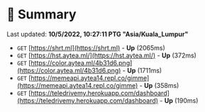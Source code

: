 # 📖 Summary
Last updated: **10/5/2022, 10:27:11 PTG "Asia/Kuala_Lumpur"**

- `GET` [https://shrt.ml](https://shrt.ml) - **Up** (2065ms)
- `GET` [https://hst.aytea.ml/](https://hst.aytea.ml/) - **Up** (372ms)
- `GET` [https://color.aytea.ml/4b31d6.png](https://color.aytea.ml/4b31d6.png) - **Up** (1711ms)
- `GET` [https://memeapi.aytea14.repl.co/gimme](https://memeapi.aytea14.repl.co/gimme) - **Up** (358ms)
- `GET` [https://teledrivemy.herokuapp.com/dashboard](https://teledrivemy.herokuapp.com/dashboard) - **Up** (190ms)
